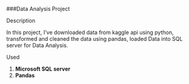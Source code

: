 ###Data Analysis Project

Description

In this project, I've downloaded data from kaggle api using python, transformed and cleaned the data using pandas, loaded Data into SQL server for Data Analysis.

Used
1. **Microsoft SQL server**
2. **Pandas**
